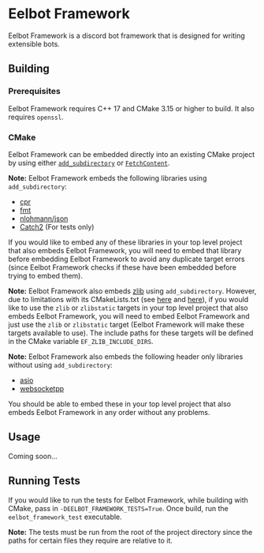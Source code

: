 # Eelbot Framework

Eelbot Framework is a discord bot framework that is designed for writing extensible bots.

## Building

### Prerequisites

Eelbot Framework requires C++ 17 and CMake 3.15 or higher to build. It also requires `openssl`.

### CMake

Eelbot Framework can be embedded directly into an existing CMake project by using either [`add_subdirectory`](https://cmake.org/cmake/help/latest/command/add_subdirectory.html) or [`FetchContent`](https://cmake.org/cmake/help/latest/module/FetchContent.html).

**Note:** Eelbot Framework embeds the following libraries using `add_subdirectory`:
* [cpr](https://github.com/whoshuu/cpr)
* [fmt](https://github.com/fmtlib/fmt)
* [nlohmann/json](https://github.com/nlohmann/json)
* [Catch2](https://github.com/catchorg/Catch2) (For tests only)

If you would like to embed any of these libraries in your top level project that also embeds Eelbot Framework, you will need to embed that library before embedding Eelbot Framework to avoid any duplicate target errors (since Eelbot Framework checks if these have been embedded before trying to embed them).

**Note:** Eelbot Framework also embeds [zlib](https://github.com/madler/zlib) using `add_subdirectory`. However, due to limitations with its CMakeLists.txt (see [here](https://github.com/madler/zlib/issues/133) and [here](https://github.com/madler/zlib/issues/218.)), if you would like to use the `zlib` or `zlibstatic` targets in your top level project that also embeds Eelbot Framework, you will need to embed Eelbot Framework and just use the `zlib` or `zlibstatic` target (Eelbot Framework will make these targets available to use). The include paths for these targets will be defined in the CMake variable `EF_ZLIB_INCLUDE_DIRS`.

**Note:** Eelbot Framework also embeds the following header only libraries without using `add_subdirectory`:
* [asio](https://github.com/chriskohlhoff/asio)
* [websocketpp](https://github.com/zaphoyd/websocketpp)

You should be able to embed these in your top level project that also embeds Eelbot Framework in any order without any problems.

## Usage

Coming soon...

## Running Tests

If you would like to run the tests for Eelbot Framework, while building with CMake, pass in `-DEELBOT_FRAMEWORK_TESTS=True`. Once build, run the `eelbot_framework_test` executable.

**Note:** The tests must be run from the root of the project directory since the paths for certain files they require are relative to it.
